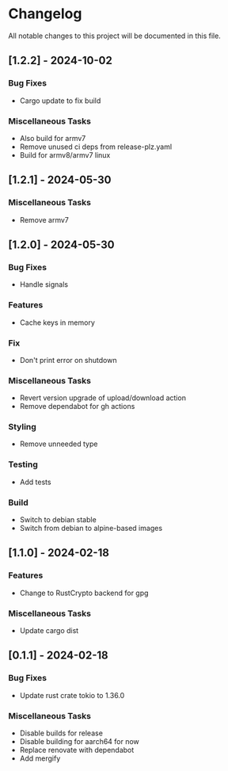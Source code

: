 # Changelog

All notable changes to this project will be documented in this file.

## [1.2.2] - 2024-10-02

### Bug Fixes

- Cargo update to fix build

### Miscellaneous Tasks

- Also build for armv7
- Remove unused ci deps from release-plz.yaml
- Build for armv8/armv7 linux

<!-- generated by git-cliff -->
## [1.2.1] - 2024-05-30

### Miscellaneous Tasks

- Remove armv7

<!-- generated by git-cliff -->
## [1.2.0] - 2024-05-30

### Bug Fixes

- Handle signals

### Features

- Cache keys in memory

### Fix

- Don't print error on shutdown

### Miscellaneous Tasks

- Revert version upgrade of upload/download action
- Remove dependabot for gh actions

### Styling

- Remove unneeded type

### Testing

- Add tests

### Build

- Switch to debian stable
- Switch from debian to alpine-based images

<!-- generated by git-cliff -->
## [1.1.0] - 2024-02-18

### Features

- Change to RustCrypto backend for gpg

### Miscellaneous Tasks

- Update cargo dist

<!-- generated by git-cliff -->
## [0.1.1] - 2024-02-18

### Bug Fixes

- Update rust crate tokio to 1.36.0

### Miscellaneous Tasks

- Disable builds for release
- Disable building for aarch64 for now
- Replace renovate with dependabot
- Add mergify

<!-- generated by git-cliff -->
